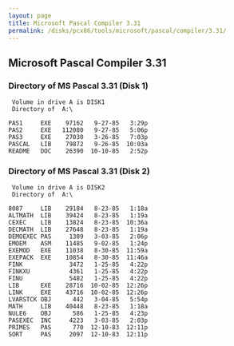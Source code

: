 ```yaml
---
layout: page
title: Microsoft Pascal Compiler 3.31
permalink: /disks/pcx86/tools/microsoft/pascal/compiler/3.31/
---
```


Microsoft Pascal Compiler 3.31
------------------------------

### Directory of MS Pascal 3.31 (Disk 1)

	 Volume in drive A is DISK1
	 Directory of  A:\
	
	PAS1     EXE    97162   9-27-85   3:29p
	PAS2     EXE   112080   9-27-85   5:06p
	PAS3     EXE    27030   3-26-85   7:03p
	PASCAL   LIB    79872   9-26-85  10:03a
	README   DOC    26390  10-10-85   2:52p

### Directory of MS Pascal 3.31 (Disk 2)

	 Volume in drive A is DISK2
	 Directory of  A:\
	
	8087     LIB    29184   8-23-85   1:18a
	ALTMATH  LIB    39424   8-23-85   1:19a
	CEXEC    LIB    13824   8-23-85  10:36a
	DECMATH  LIB    27648   8-23-85   1:19a
	DEMOEXEC PAS     1309   3-03-85   2:06p
	EMOEM    ASM    11485   9-02-85   1:24p
	EXEMOD   EXE    11038   8-30-85  11:59a
	EXEPACK  EXE    10854   8-30-85  11:46a
	FINK             3472   1-25-85   4:22p
	FINKXU           4361   1-25-85   4:22p
	FINU             5482   1-25-85   4:22p
	LIB      EXE    28716  10-02-85  12:26p
	LINK     EXE    43716  10-02-85  12:26p
	LVARSTCK OBJ      442   3-04-85   5:54p
	MATH     LIB    40448   8-23-85   1:18a
	NULE6    OBJ      586   1-25-85   4:23p
	PASEXEC  INC     4223   3-03-85   2:03p
	PRIMES   PAS      770  12-10-83  12:11p
	SORT     PAS     2097  12-10-83  12:11p
